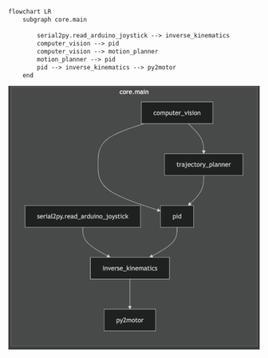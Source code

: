```mermaid
flowchart LR
    subgraph core.main

        serial2py.read_arduino_joystick --> inverse_kinematics
        computer_vision --> pid
        computer_vision --> motion_planner
        motion_planner --> pid
        pid --> inverse_kinematics --> py2motor
    end
```
![rendered mermaid architecture](image.png)
